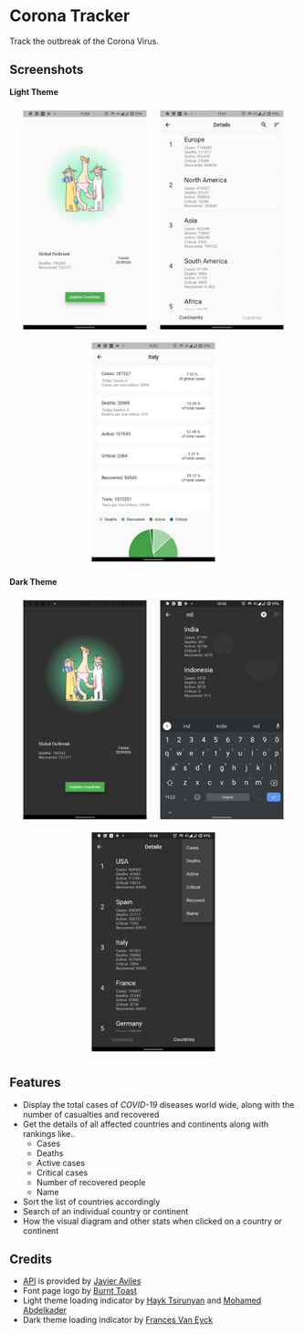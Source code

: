 # Corona Tracker

Track the outbreak of the Corona Virus.

## Screenshots

**Light Theme**

<p align="center">
    <img src="assets/pictures/Shot1.jpg" height="384" width="216" hspace="10" vspace="10">
    <img src="assets/pictures/Shot2.jpg" height="384" width="216" hspace="10" vspace="10">
    <img src="assets/pictures/Shot3.jpg" height="384" width="216" hspace="10" vspace="10">
</p>

**Dark Theme**

<p align="center">
    <img src="assets/pictures/Shot4.jpg" height="384" width="216" hspace="10" vspace="10">
    <img src="assets/pictures/Shot5.jpg" height="384" width="216" hspace="10" vspace="10">
    <img src="assets/pictures/Shot6.jpg" height="384" width="216" hspace="10" vspace="10">
</p>

## Features
- Display the total cases of *COVID-19* diseases world wide, along with
  the number of casualties and recovered
- Get the details of all affected countries and continents along with rankings like..
  - Cases
  - Deaths
  - Active cases
  - Critical cases
  - Number of recovered people
  - Name
- Sort the list of countries accordingly
- Search of an individual country or continent
- How the visual diagram and other stats when clicked on a country or continent
## Credits
- [API](https://github.com/javieraviles/covidAPI) is provided by [Javier
  Aviles](https://github.com/javieraviles)
- Font page logo by [Burnt Toast](https://dribbble.com/BurntToast)
- Light theme loading indicator by [Hayk Tsirunyan](https://dribbble.com/tsirunyan) and [Mohamed Abdelkader](https://dribbble.com/mkader)
- Dark theme loading indicator by [Frances Van Eyck](https://dribbble.com/francesvaneyck)